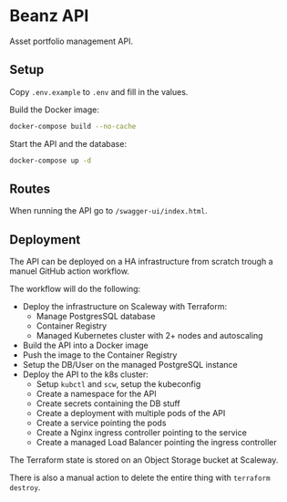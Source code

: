 # Beanz API

Asset portfolio management API.

## Setup

Copy `.env.example` to `.env` and fill in the values.

Build the Docker image:

```sh
docker-compose build --no-cache
```

Start the API and the database:

```sh
docker-compose up -d
```

## Routes

When running the API go to `/swagger-ui/index.html`.

## Deployment

The API can be deployed on a HA infrastructure from scratch trough a manuel GitHub action workflow.

The workflow will do the following:

- Deploy the infrastructure on Scaleway with Terraform:
  - Manage PostgresSQL database
  - Container Registry
  - Managed Kubernetes cluster with 2+ nodes and autoscaling
- Build the API into a Docker image
- Push the image to the Container Registry
- Setup the DB/User on the managed PostgreSQL instance
- Deploy the API to the k8s cluster:
  - Setup `kubctl` and `scw`, setup the kubeconfig
  - Create a namespace for the API
  - Create secrets containing the DB stuff
  - Create a deployment with multiple pods of the API
  - Create a service pointing the pods
  - Create a Nginx ingress controller pointing to the service
  - Create a managed Load Balancer pointing the ingress controller

The Terraform state is stored on an Object Storage bucket at Scaleway.

There is also a manual action to delete the entire thing with `terraform destroy`.
